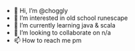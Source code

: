 - 👋 Hi, I’m @choggly
- 👀 I’m interested in old school runescape
- 🌱 I’m currently learning java & scala
- 💞️ I’m looking to collaborate on n/a
- 📫 How to reach me pm

<!---
choggly/choggly is a ✨ special ✨ repository because its `README.md` (this file) appears on your GitHub profile.
You can click the Preview link to take a look at your changes.
--->
